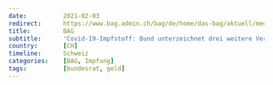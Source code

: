 ```yaml
---
date:          2021-02-03
redirect:      https://www.bag.admin.ch/bag/de/home/das-bag/aktuell/medienmitteilungen.msg-id-82224.html
title:         BAG
subtitle:      'Covid-19-Impfstoff: Bund unterzeichnet drei weitere Verträge'
country:       [CH]
timeline:      Schweiz
categories:    [BAG, Impfung]
tags:          [bundesrat, geld]
---
```

